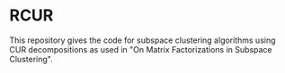 # RCUR
 
This repository gives the code for subspace clustering algorithms using CUR decompositions as used in "On Matrix Factorizations in Subspace Clustering".
